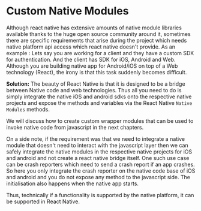 # Custom Native Modules

Although react native has extensive amounts of native module libraries available thanks to the huge open source community around it, sometimes there are specific requirements that arise during the project which needs native platform api access which react native doesn't provide.
As an example : Lets say you are working for a client and they have a custom SDK for authentication. And the client has SDK for iOS, Android and Web. Although you are building native app for Android/iOS on top of a Web technology (React), the irony is that this task suddenly becomes difficult.

**Solution:**
The beauty of React Native is that it is designed to be a bridge between Native code and web technologies. Thus all you need to do is simply integrate the native iOS and android sdks onto the respective native projects and expose the methods and variables via the React Native `Native Modules` methods.

We will discuss how to create custom wrapper modules that can be used to invoke native code from javascript in the next chapters.

On a side note, if the requirement was that we need to integrate a native module that doesn't need to interact with the javascript layer then we can safely integrate the native modules in the respective native projects for iOS and android and not create a react native bridge itself. One such use case can be crash reporters which need to send a crash report if an app crashes. So here you only integrate the crash reporter on the native code base of iOS and android and you do not expose any method to the javascript side. The initialisation also happens when the native app starts.

Thus, technically if a functionality is supported by the native platform, it can be supported in React Native.
